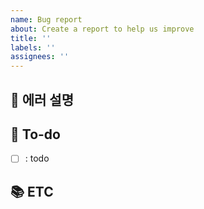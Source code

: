```yaml
---
name: Bug report
about: Create a report to help us improve
title: ''
labels: ''
assignees: ''
---
```


## 📝 에러 설명

<!-- 어떤 부분이 에러가 발생했는 설명 기재 -->

## 🌿 To-do

<!-- 해야 할 일들을 적어주세요. -->

- [ ] : todo

## 📚 ETC

<!-- Screenshot, References 기재 -->
